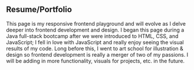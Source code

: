 ## Resume/Portfolio 
This page is my responsive frontend playground and will evolve as I delve deeper into frontend development and design. I began this page during a Java full-stack bootcamp after we were introduced to HTML, CSS, and JavaScript; I fell in love with JavaScript and really enjoy seeing the visual results of my code. Long before this, I went to art school for illustration & design so frontend development is really a merger of two of my passions. I will be adding in more functionality, visuals for projects, etc. in the future. 
